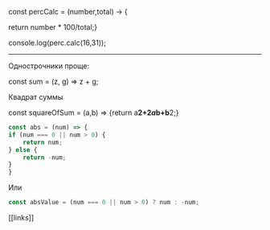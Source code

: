 const percCalc = (number,total) → {

return number * 100/total;}

console.log(perc.calc(16,31));

---

Однострочники проще:

const sum = (z, g) => z + g;

Квадрат суммы

const squareOfSum = (a,b) => {return a**2+2**_**a**_**b+b**2;}

```JavaScript
const abs = (num) => {
if (num === 0 || num > 0) {
	return num;
} else {
	return -num;
}
}
```

Или

```JavaScript
const absValue = (num === 0 || num > 0) ? num : -num;
```

  

[[links]]